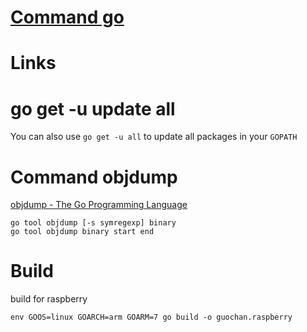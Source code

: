 # [Command go](https://golang.org/cmd/go/)

# Links

# go get -u update all

You can also use `go get -u all` to update all packages in your `GOPATH`

# Command objdump 

[objdump - The Go Programming Language](https://golang.org/cmd/objdump/)


```
go tool objdump [-s symregexp] binary
go tool objdump binary start end
```

# Build

build for raspberry

`env GOOS=linux GOARCH=arm GOARM=7 go build -o guochan.raspberry`

